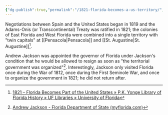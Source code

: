 ```yaml
---
{"dg-publish":true,"permalink":"/1821-florida-becomes-a-us-territory/","created":"","updated":""}
---
```


Negotiations between Spain and the United States began in 1819 and the Adams-Onis (or Transcontinental) Treaty was ratified in 1821; the colonies of East Florida and West Florida were combined into a single territory with "twin capitals" at [[Pensacola\|Pensacola]] and [[St. Augustine\|St. Augustine]][^1]. 

Andrew Jackson was appointed the governor of Florida under Jackson's condition that he would be allowed to resign as soon as "the territorial government was organized"[^2]. Interestingly, Jackson only visited Florida once during the War of 1812, once during the First Seminole War, and once to organize the government in 1821; he did not return after. 

[^1]: [1821 – Florida Becomes Part of the United States » P.K. Yonge Library of Florida History » UF Libraries » University of Florida](https://pkyonge.uflib.ufl.edu/2021/08/20/1821-florida-becomes-part-of-the-united-states/)
[^2]: [Andrew Jackson - Florida Department of State (myflorida.com)](https://dos.myflorida.com/florida-facts/florida-history/florida-governors/andrew-jackson/#:~:text=On%20March%2010%2C%201821%2C%20U.S.,the%20territorial%20government%20was%20organized.)